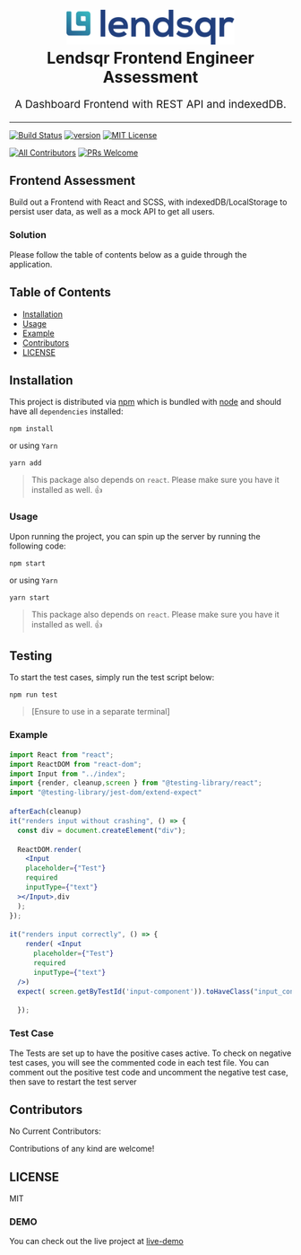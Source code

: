 <h1 align="center">
 <br>
  <img src="./src/assets/logo.svg" alt="lendsqr logo" title="lendsqr logo" width="300">
  <br>
  Lendsqr Frontend Engineer Assessment
 
</h1>
<p align="center" style="font-size: 1.2rem;">A Dashboard Frontend with REST API and indexedDB.</p>
 
<hr />

[![Build Status][build-badge]][build] 
  [![version][version-badge]][package]
[![MIT License][license-badge]][license]

[![All Contributors](https://img.shields.io/badge/all_contributors-0-orange.svg?style=flat-square)](#contributors)
[![PRs Welcome][prs-badge]][prs]  
 
 

## Frontend Assessment

Build out a Frontend with React and SCSS, with indexedDB/LocalStorage to persist user data, as well as a mock API to get all users.
  
### Solution

Please follow the table of contents below as a guide through the application.
  

## Table of Contents
 

- [Installation](#installation)
- [Usage](#usage) 
- [Example](#example) 
- [Contributors](#contributors)
- [LICENSE](#license)

<!-- END doctoc generated TOC please keep comment here to allow auto update -->

## Installation

This project is distributed via [npm][npm] which is bundled with [node][node] and
should have all `dependencies` installed:

```
npm install  
```
or using `Yarn`
```
yarn add  
```

> This package also depends on `react`. Please make sure you have it installed
> as well. 👍

### Usage

Upon running the project, you can spin up the server by running the following code:

```
npm start  
```
or using `Yarn`
```
yarn start  
```
> This package also depends on `react`. Please make sure you have it installed
> as well. 👍
 

## Testing

To start the test cases, simply run the test script below:

```
npm run test 
```
> [Ensure to use in a separate terminal] 


### Example
 
```jsx
import React from "react";
import ReactDOM from "react-dom";
import Input from "../index";
import {render, cleanup,screen } from "@testing-library/react";
import "@testing-library/jest-dom/extend-expect"

afterEach(cleanup)
it("renders input without crashing", () => {
  const div = document.createElement("div");

  ReactDOM.render(
    <Input
    placeholder={"Test"}
    required 
    inputType={"text"}
  ></Input>,div
  );  
});

it("renders input correctly", () => {
    render( <Input
      placeholder={"Test"}
      required 
      inputType={"text"}
  />)
  expect( screen.getByTestId('input-component')).toHaveClass("input_container")
     
  });
```
 
   
 
### Test Case

 The Tests are set up to have the positive cases active.
 To check on negative test cases, you will see the commented code in each test file. You can comment out the positive test code and uncomment the negative test case, then save to restart the test server
  

## Contributors

No Current Contributors:
 
Contributions of any kind are welcome!

## LICENSE

MIT

### DEMO

You can check out the live project at [live-demo]

[npm]: https://www.npmjs.com/
[node]: https://nodejs.org
[build-badge]:
  https://img.shields.io/github/workflow/status/downshift-js/downshift/validate?logo=github&style=flat-square
[build]:
  https://github.com/George5555ish/lendsqr-fe-test
[coverage-badge]:
  https://img.shields.io/codecov/c/github/downshift-js/downshift.svg?style=flat-square
 
[version-badge]: https://img.shields.io/npm/v/downshift.svg?style=flat-square
[package]: https://www.npmjs.com
 
[npmcharts]: http://npmcharts.com/compare/downshift
[license-badge]: https://img.shields.io/npm/l/downshift.svg?style=flat-square
[license]: https://github.com/git/git-scm.com/blob/main/MIT-LICENSE.txt
[prs-badge]:
  https://img.shields.io/badge/PRs-welcome-brightgreen.svg?style=flat-square
[prs]:  https://github.com/George5555ish/lendsqr-fe-test
 [live-demo]:   https://github.com/George5555ish/lendsqr-fe-test
 
  